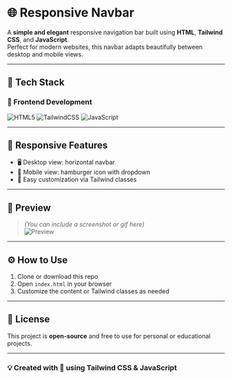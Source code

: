 # 🌐 Responsive Navbar

A **simple and elegant** responsive navigation bar built using **HTML**, **Tailwind CSS**, and **JavaScript**.  
Perfect for modern websites, this navbar adapts beautifully between desktop and mobile views.

---

## 🚀 Tech Stack

### 🔷 Frontend Development
![HTML5](https://img.shields.io/badge/HTML5-e34f26?style=for-the-badge&logo=html5&logoColor=white)
![TailwindCSS](https://img.shields.io/badge/Tailwind_CSS-38b2ac?style=for-the-badge&logo=tailwind-css&logoColor=white)
![JavaScript](https://img.shields.io/badge/JavaScript-f7df1e?style=for-the-badge&logo=javascript&logoColor=black)

---

## 📱 Responsive Features

- 🖥️ Desktop view: horizontal navbar  
- 📱 Mobile view: hamburger icon with dropdown  
- 🎯 Easy customization via Tailwind classes

---

## 📸 Preview

> *(You can include a screenshot or gif here)*  
> ![Preview](screenshot.png)

---

## ⚙️ How to Use

1. Clone or download this repo
2. Open `index.html` in your browser
3. Customize the content or Tailwind classes as needed

---

## 📝 License

This project is **open-source** and free to use for personal or educational projects.

---

### 💡 Created with 💖 using Tailwind CSS & JavaScript
